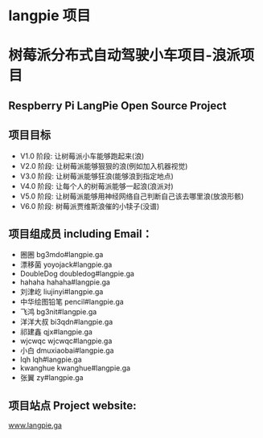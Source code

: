 # langpie 项目

# 树莓派分布式自动驾驶小车项目-浪派项目
## Respberry Pi LangPie Open Source Project

## 项目目标
* V1.0 阶段: 让树莓派小车能够跑起来(浪)
* V2.0 阶段: 让树莓派能够狠狠的浪(例如加入机器视觉)
* V3.0 阶段: 让树莓派能够狂浪(能够浪到指定地点)
* V4.0 阶段: 让每个人的树莓派能够一起浪(浪派对)
* V5.0 阶段: 让树莓派能够用神经网络自己判断自己该去哪里浪(放浪形骸)
* V6.0 阶段: 树莓派贾维斯浪催的小犊子(没谱)

## 项目组成员 including Email：

* 圈圈  bg3mdo#langpie.ga
* 漂移菌  yoyojack#langpie.ga
* DoubleDog  doubledog#langpie.ga
* hahaha  hahaha#langpie.ga
* 刘津屹  liujinyi#langpie.ga
* 中华绘图铅笔  pencil#langpie.ga
* 飞鸿  bg3nit#langpie.ga
* 洋洋大叔  bi3qdn#langpie.ga
* 祁建鑫  qjx#langpie.ga
* wjcwqc  wjcwqc#langpie.ga
* 小白 dmuxiaobai#langpie.ga
* lqh  lqh#langpie.ga
* kwanghue kwanghue#langpie.ga
* 张翼 zy#langpie.ga

##  项目站点 Project website: 

www.langpie.ga
